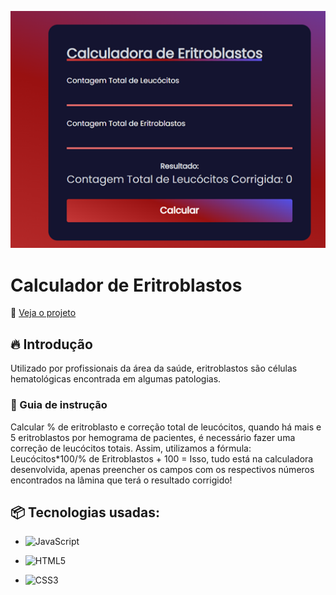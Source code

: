 ![Logo do projeto](https://raw.githubusercontent.com/LandGabriel/Eritroblasto-Calculator/main/CalcEri.png)

# Calculador de Eritroblastos
:mag_right: [Veja o projeto](https://landgabriel.github.io/Eritroblasto-Calculator/Eritroblasto.html)
## 🔥 Introdução
Utilizado por profissionais da área da saúde, eritroblastos são células hematológicas encontrada em algumas patologias. 

### 🔨 Guia de instrução
Calcular % de eritroblasto e correção total de leucócitos, quando há mais e 5 eritroblastos por hemograma de pacientes, é necessário fazer uma correção de leucócitos totais. Assim, utilizamos a fórmula: Leucócitos*100/% de Eritroblastos + 100 =
Isso, tudo está na calculadora desenvolvida, apenas preencher os campos com os respectivos números encontrados na lâmina que terá o resultado corrigido!


## 📦 Tecnologias usadas:

* ![JavaScript](https://img.shields.io/badge/javascript-%23323330.svg?style=for-the-badge&logo=javascript&logoColor=%23F7DF1E)

* ![HTML5](https://img.shields.io/badge/html5-%23E34F26.svg?style=for-the-badge&logo=html5&logoColor=white)

* ![CSS3](https://img.shields.io/badge/css3-%231572B6.svg?style=for-the-badge&logo=css3&logoColor=white)


